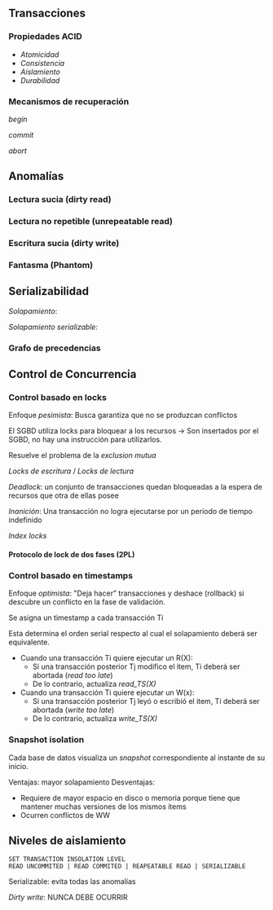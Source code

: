 
## Transacciones

### Propiedades ACID 

- _Atomicidad_
- _Consistencia_
- _Aislamiento_
- _Durabilidad_

### Mecanismos de recuperación 

_begin_

_commit_

_abort_

## Anomalías 

### Lectura sucia (dirty read)

### Lectura no repetible (unrepeatable read)

### Escritura sucia (dirty write)

### Fantasma (Phantom)


## Serializabilidad 

_Solapamiento_:

_Solapamiento serializable_:

### Grafo de precedencias


## Control de Concurrencia

### Control basado en locks 

Enfoque _pesimista_: Busca garantiza que no se produzcan conflictos

El SGBD utiliza locks para bloquear a los recursos -> Son insertados por el SGBD, no hay una instrucción para utilizarlos.

Resuelve el problema de la _exclusion mutua_

_Locks de escritura_ / _Locks de lectura_

_Deadlock_: un conjunto de transacciones quedan bloqueadas a la espera de recursos que otra de ellas posee 

_Inanición_: Una transacción no logra ejecutarse por un periodo de tiempo indefinido 

_Index locks_ 

#### Protocolo de lock de dos fases (2PL)


### Control basado en timestamps

Enfoque _optimista_: "Deja hacer" transacciones y deshace (rollback) si descubre un conflicto en la fase de validación.

Se asigna un timestamp a cada transacción Ti

Esta determina el orden serial respecto al cual el solapamiento deberá ser equivalente.

- Cuando una transacción Ti quiere ejecutar un R(X):
	- Si una transacción posterior Tj modifico el item, Ti deberá ser abortada (_read too late_)
	- De lo contrario, actualiza _read_TS(X)_
- Cuando una transacción Ti quiere ejecutar un W(x):
	- Si una transacción posterior Tj leyó o escribió el item, Ti deberá ser abortada (_write too late_)
	- De lo contrario, actualiza _write_TS(X)_


### Snapshot isolation 

Cada base de datos visualiza un _snapshot_ correspondiente al instante de su inicio.

Ventajas: mayor solapamiento
Desventajas: 
- Requiere de mayor espacio en disco o memoria porque tiene que mantener muchas versiones de los mismos items
- Ocurren conflictos de WW


## Niveles de aislamiento

	SET TRANSACTION INSOLATION LEVEL 
	READ UNCOMMITED | READ COMMITED | REAPEATABLE READ | SERIALIZABLE

Serializable: evita todas las anomalías

_Dirty write_: NUNCA DEBE OCURRIR






